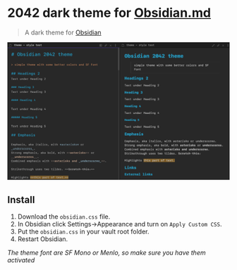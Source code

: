 # 2042 dark theme for [Obsidian.md](https://obsidian.md/)

> A dark theme for [Obsidian](https://obsidian.md/)

![Screenshot](./screenshot.png)

## Install

1. Download the `obsidian.css` file.
2. In Obsidian click Settings->Appearance and turn on `Apply Custom CSS`.
3. Put the `obsidian.css` in your vault root folder.
4. Restart Obsidian.

_The theme font are SF Mono or Menlo, so make sure you have them activated_
